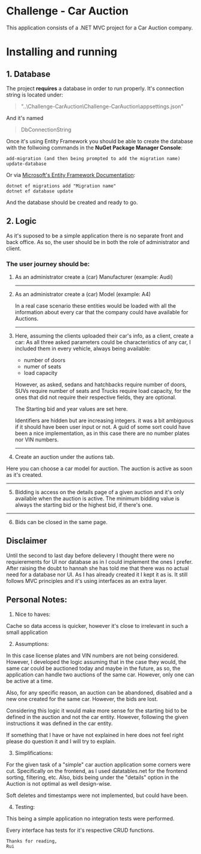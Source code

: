 # Challenge - Car Auction

This application consists of a .NET MVC project for a Car Auction company.

# Installing and running

## 1. Database
The project __requires__ a database in order to run properly.
It's connection string is located under:
> "..\Challenge-CarAuction\Challenge-CarAuction\appsettings.json"

And it's named 
> DbConnectionString

Once it's using Entity Framework you should be able to create the database with the follwoing commands in the __NuGet Package Manager Console__:
```
add-migration (and then being prompted to add the migration name)
update-database
```

Or via [Microsoft's Entity Framework Documentation](https://learn.microsoft.com/en-us/ef/core/managing-schemas/migrations/?tabs=dotnet-core-cli#create-your-first-migration):
```
dotnet ef migrations add "Migration name"
dotnet ef database update
```

And the database should be created and ready to go.

## 2. Logic

As it's suposed to be a simple application there is no separate front and back office.
As so, the user should be in both the role of administrator and client.

### The user journey should be:
1. As an administrator create a (car) Manufacturer (example: Audi)
    
    ---
2. As an administrator create a (car) Model (example: A4)

    In a real case scenario these entities would be loaded with all the information about every car that the company could have available for Auctions.
    
    ---
3. Here, assuming the clients uploaded their car's info, as a client, create a car:
    As all three asked parameters could be characteristics of any car, I included them in every vehicle, always being available:
    - number of doors
    - numer of seats
    - load capacity
    
    However, as asked, sedans and hatchbacks require number of doors, SUVs require number of seats and Trucks require load capacity, for the ones that did not require their respective fields, they are optional.

    The Starting bid and year values are set here.

    Identifiers are hidden but are increasing integers. it was a bit ambiguous if it should have been user input or not. 
    A guid of some sort could have been a nice implementation, as in this case there are no number plates nor VIN numbers.
    
    ---

4. Create an auction under the autions tab.

Here you can choose a car model for auction. The auction is active as soon as it's created.

----

5. Bidding is access on the details page of a given auction and it's only available when the auction is active. The minimum bidding value is always the starting bid or the highest bid, if there's one. 

---

6. Bids can be closed in the same page.

## Disclaimer

Until the second to last day before delievery I thought there were no requierements for UI nor database as in I could implement the ones I prefer. After raising the doubt to hannah she has told me that there was no actual need for a database nor UI. As I has already created it I kept it as is. It still follows MVC principles and it's using interfaces as an extra layer.

## Personal Notes:

1. Nice to haves:

Cache so data access is quicker, however it's close to irrelevant in such a small application

2. Assumptions:

In this case license plates and VIN numbers are not being considered. However, I developed the logic assuming that in the case they would, the same car could be auctioned today and maybe in the future, as so, the application can handle two auctions of the same car. However, only one can be active at a time.

Also, for any specific reason, an auction can be abandoned, disabled and a new one created for the same car. However, the bids are lost.

Considering this logic it would make more sense for the starting bid to be defined in the auction and not the car entity. However, following the given instructions it was defined in the car entity.

If something that I have or have not explained in here does not feel right please do question it and I will try to explain.

3. Simplifications:

For the given task of a "simple" car auction application some corners were cut. Specifically on the frontend, as I used datatables.net for the frontend sorting, filtering, etc. 
Also, bids being under the "details" option in the Auction is not optimal as well design-wise.

Soft deletes and timestamps were not implemented, but could have been.

4. Testing:

This being a simple application no integration tests were performed.

Every interface has tests for it's respective CRUD functions.

    Thanks for reading,
    Rui